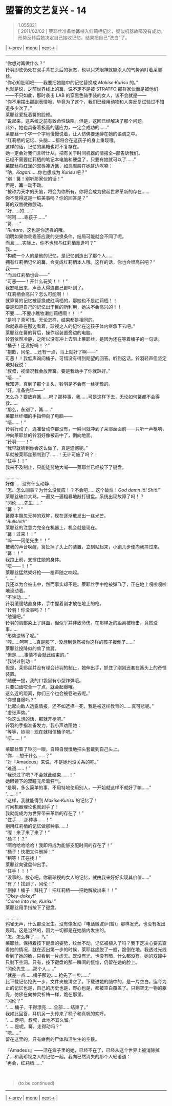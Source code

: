 # 盟誓的文艺复兴 - 14
> 1.055821  
> [ 2011/02/02 ] 莱耶丝准备给篝植入红莉栖记忆，疑似机器故障没有成功。形势反转后她决定自己接收记忆，结果把自己“洗白”了。  

| [←prev](./0135) | [menu](../) | [next→](./0137) |

---

“你想对篝做什么？”  
铃羽即使仍处在双手背在头后的状态，也以只凭眼神就能杀人的气势紧盯着莱耶丝。  
“你心知肚明吧——我要把她脑中的记忆替换成 *Makise·Kurisu* 的。”  
也就是说，之前世界线上的篝，说不定不是被 STRATFO 那群家伙而是被他们——不只如此，那时袭击 LAB 的穿黑色骑手装的女人，该不会就是——  
“你不用摆出那副表情哦，毕竟为了这个，我们已经用动物和人类反复试验过不知道多少次了。”  
莱耶丝爱抚着篝的脸颊。  
“说起来，这系统之前有致命性缺陷。但是，这回已经解决了那个问题。  
 此外，她也具备着极高的适应力，一定会成功的……”  
莱耶丝一个字一个字地慢慢说着，让人仿佛要迷醉在她的语调之中。  
“红莉栖的记忆、头脑……都将会在这孩子的身上重现哦。  
 这样的话，记忆的黑箱也将不复存在。  
 她一定会对我们言听计从，把有关于时间机器的情报全\~部告诉我们。  
 已经不需要红莉栖的笔记本电脑和硬盘了，只要有她就可以了……”  
莱耶丝将红润的双唇凑近篝，如恶魔般在她耳边呢喃：  
“呐，*Kagari*……你也想成为 *Kurisu* 吧？”  
“别！篝！别听那家伙的话！”  
但是，篝一动不动。  
“被称为天才的头脑，将会为你所有，你将会成为掀起世界革新的存在……  
 你不觉得这是一桩美事吗？你的回答是？”  
篝的双唇微微颤动。  
“好……的……”  
“呵呵……乖孩子……”  
“篝……”  
“*Rintaro*，这也是你选择的哦。  
 明明如果你乖乖答应我的交换条件，结局可能就会不同了呢。  
 而且……实际上，你不也想与红莉栖重逢吗？”  
我……  
“构成一个人的是他的记忆，是记忆创造出了那个人……  
 拥有红莉栖记忆的篝，会变成红莉栖本人哦。这样的话，你也会很高兴吧？”  
我——  
“而且红莉栖也会——”  
“可恶——！开什么玩笑！！！”  
我怒吼出来，声音大得连自己都吓到了。  
“红莉栖会高兴？怎么可能啊！！  
 就算篝的记忆被替换成红莉栖的，那她也不是红莉栖！！  
 要是知道自己的记忆出于目的所利用，她决不会高兴的！！  
 不要……不要小瞧牧濑红莉栖啊！！！”  
“是吗？真可惜。无论怎样，结果都是相同的。  
 你就乖乖在那边看着，珍视之人的记忆在这孩子体内继承下去吧。”  
莱耶丝在篝的背后，操作起装置旁边的电脑。  
铃羽依然冷静，之所以没有冲上去阻止莱耶丝，是因为还在等着桶子的一句话。  
“桶子！还没好吗！？”  
“抱歉，冈伦……还有一点，马上就好了啊——”  
可恶！！我低声询问桶子，可惜没有得到期望的回答。听到这话，铃羽轻声但坚定地对我说：  
“叔叔，视情况我会放弃篝。要是我动手了你就趴好。”  
“唔……”  
我知道，真到了那个关头，铃羽是不会有一丝犹豫的。  
“好，准备完毕——”  
怎么办？要放弃篝……吗？那种事，我……可是这样下去，无论如何篝都不会得救……  
“那么，永别了，篝……”  
莱耶丝纤细的手指伸向了电脑——  
“唔……！”  
铃羽行动了，连准备动作都没有，一瞬间就冲到了莱耶丝面前——只听一声枪响，冲向莱耶丝的铃羽好像被击中了，倒向地面。  
“铃羽——！”  
“我早就猜到你会这么做了，真是遗憾呢。”  
早就被莱耶丝预判到了……！无计可施了吗？！  
“住手！！”  
我来不及制止，只能徒劳地大喊——莱耶丝已经按下了键盘。  

…………  
好像……没有什么动静……  
“怎、怎么回事？为什么没反应！？不会吧……这个破烂！*God damn it!! Shit!!*”  
莱耶丝破口大骂，一遍又一遍粗暴地敲打键盘。系统出现故障了吗！？  
“冈伦……先生……”  
“篝！？”  
篝原本飘忽无神的双眸，现在逐渐散发出一丝光芒。  
“*Bullshit!!*”  
莱耶丝的注意力完全在机器上，机会就是现在。  
“篝！过来！！”  
“呜——冈伦先生！！”  
被我的声音唤醒，篝扯掉了头上的装置，立刻站起来，小跑几步便向我摔过来。  
“篝！！”  
我跑上前，支撑住她的身体。  
“唔——！！”  
莱耶丝猛然架好枪——枪声随之响起。  
“……”  
我还以为会被击中，然而事实却不是。莱耶丝手中枪被弹飞了，正在地上嘎啦嘎啦地滚动着。  
“不许动……”  
铃羽缓缓站直身体，手中握着刚才放在地上的枪。  
“铃羽！你没事吗？！”  
“勉强吧。”  
铃羽的肩部染上了鲜血，但似乎并非致命伤。在那样近的距离被枪击，竟然没事……  
“形势逆转了呢。”  
“哼……呵呵……真是服了，没想到竟然被你这样的孩子扳倒了……”  
莱耶丝投降似的耸了耸肩。  
“但是……事情不会就此结束的。”  
“我说过别动！”  
但是，莱耶丝并没有理会铃羽的制止，她伸出手，抓住了刚刚还套在篝头上的奇怪装置。  
“随便一提，我的口袋里有小型炸弹哦。  
 只要臼齿咬合一丁点，就会起爆哦。  
 这么近的距离，你们三个也会被卷进去呢。”  
“你想自爆吗？”  
“比起向敌人透露情报，还不如选择一死，我是被这样教育的……真可悲呢。”  
“虚张声势。”  
“你这么想的话，那就开枪吧。”  
铃羽的手指准备发力，我小声劝阻她：  
“等等，铃羽！现在就相信桶子吧。”  
“唔……！”  

莱耶丝瞥了铃羽一眼，自顾自慢慢地把头套戴到自己头上。  
“你……想干什么……？”  
“对『Amadeus』来说，不是她也没关系的吧。”  
“难道……！”  
“我说过了吧？不会就此结束……！”  
她眼镜下的双瞳充斥着狂气。  
“是啊，多么简单的事，不用特地使用别人，一开始就这样不就好了嘛……”  
“……！”  
“这样，我就能得到 *Makise·Kurisu* 的记忆了！  
 时间机器理论也就到手了！  
 我就能成为为世界带来革新的存在了！”  
“住手……那种事……！”  
别用红莉栖的记忆做那种事……!  
“喔！来了来了来了！”  
“桶子！？”  
“啊哈哈哈哈哈！我即将成为能够支配时间的存在了！”  
“桶子！快把文件删掉！”  
“稍等！正在找！”  
莱耶丝向键盘伸出手。  
“住手！！！”  
“没事的，放心吧，你最珍视的女人的记忆，就由我来好好实现其价值……”  
“有了！找到了，冈伦！”  
“删掉！桶子！拜托了！把红莉栖——把她解放出来！！”  
“*Okey-dokey!*”  
“*Come into me, Kurisu.*”  
莱耶丝用手指按下了键盘。  

…………  
鸦雀无声，什么都没发生。没有像发动『电话微波炉(暂)』那样发光，也没有发出轰鸣。这是当然的，因为一切都是在她脑内发生的。  
“怎、怎么样了……?。”  
莱耶丝，保持着按下键盘的姿势，纹丝不动。记忆被植入了吗？我下定决心要去查看她的情况，就在迈出第一步的时候，莱耶丝虚脱了一般，跪倒在地。我透过光线看到了她的脸，只看到一片虚无。既没有光，也没有暗，什么都没有，她的双瞳中只剩下空洞。只有，按下键盘的那一瞬间的恍惚，仍留在她的脸上。  
“冈伦先生……那个人……”  
“就差一点……桶子那边……抢先了一步……”  
比下载记忆抢先一步，文件夹被清空了。下载进她的脑中的，是一片空白。迄今为止的记忆也是，自己的历史也是，野心也是，都被空白覆盖了。只剩空无一物的躯壳，仿佛在向神灵祈祷一样，跪在那里。  
“冈伦？”  
“……桶子，干得漂亮……全部……结束了。”  
我如此回答，耳机另一头传来了桶子和真帆的欢呼。  
“……走吧，叔叔，此地不宜久留。”  
“……是呢。篝，走得动吗？”  
“嗯……”  
留在这里的，只有瘫倒的尸体和活生生的空骸。  

『Amadeus』——活在盒子里的她，已经不在了，已经从这个世界上被消除掉了，和我珍视之人的记忆一起。我向已然消失的那个人轻语道：  
“再会，红莉栖……”  


<br/>

> (to be continued)
---

| [←prev](./0135) | [menu](../) | [next→](./0137) |
